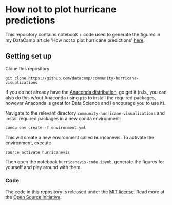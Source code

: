 # How not to plot hurricane predictions

This repository contains notebook + code used to generate the figures in my DataCamp article 'How not to plot hurricane predictions' [here](https://www.datacamp.com/community/blog/how-not-to-plot-hurricane-predictions).

## Getting set up

Clone this repository

```
git clone https://github.com/datacamp/community-hurricane-visualizations
```

If you do not already have the [Anaconda distribution](https://www.anaconda.com/download/), go get it (n.b., you can also do this w/out Anaconda using `pip` to install the required packages, however Anaconda is great for Data Science and I encourage you to use it).

Navigate to the relevant directory `community-hurricane-visualizations` and install required packages in a new conda environment:

```
conda env create -f environment.yml
```

This will create a new environment called hurricanevis. To activate the environment, execute

```
source activate hurricanevis
```

Then open the notebook `hurricanevis-code.ipynb`, generate the figures for yourself and play around with them.


### Code
The code in this repository is released under the [MIT license](LICENSE). Read more at the [Open Source Initiative](https://opensource.org/licenses/MIT).
